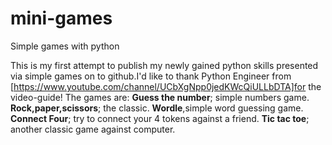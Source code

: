 # mini-games
 Simple games with python

This is my first attempt to publish my newly gained python skills presented via simple games on to github.I'd like to thank Python Engineer from [https://www.youtube.com/channel/UCbXgNpp0jedKWcQiULLbDTA]for the video-guide!
The games are:
**Guess the number**; simple numbers game.
**Rock,paper,scissors**; the classic.
**Wordle**,simple word guessing game.
**Connect Four**; try to connect your 4 tokens against a friend.
**Tic tac toe**; another classic game against computer.